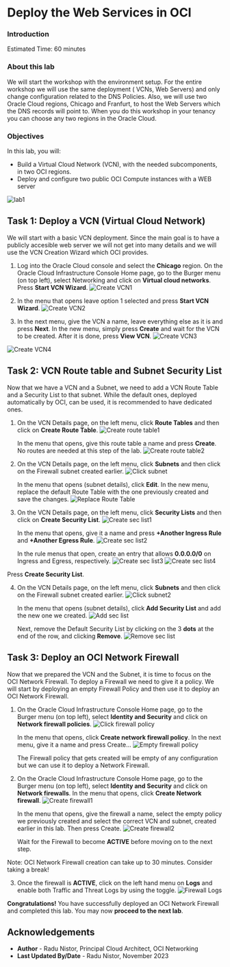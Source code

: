 # Deploy the Web Services in OCI

### Introduction

Estimated Time: 60 minutes

### About this lab

We will start the workshop with the environment setup. For the entire workshop we will use the same deployment ( VCNs, Web Servers) and only change configuration related to the DNS Policies. Also, we will use two Oracle Cloud regions, Chicago and Franfurt, to host the Web Servers which the DNS records will point to. When you do this workshop in your tenancy you can choose any two regions in the Oracle Cloud.

### Objectives

In this lab, you will:

* Build a Virtual Cloud Network (VCN), with the needed subcomponents, in two OCI regions.
* Deploy and configure two public OCI Compute instances with a WEB server


![lab1](images/lab1.png)

## Task 1: Deploy a VCN (Virtual Cloud Network) 

We will start with a basic VCN deployment. Since the main goal is to have a publicly accesible web server we will not get into many details and we will use the VCN Creation Wizard which OCI provides.  

1. Log into the Oracle Cloud console and select the **Chicago** region. On the Oracle Cloud Infrastructure Console Home page, go to the Burger menu (on top left), select Networking and click on **Virtual cloud networks**. Press **Start VCN Wizard**.
  ![Create VCN1](images/createvcn1.png)

2. In the menu that opens leave option 1 selected and press **Start VCN Wizard**.
  ![Create VCN2](images/createvcn2.png)

3. In the next menu, give the VCN a name, leave everything else as it is and press **Next**. In the new menu, simply press **Create** and wait for the VCN to be created. After it is done, press **View VCN**.
  ![Create VCN3](images/createvcn3.png)

  ![Create VCN4](images/createvcn4.png)

## Task 2: VCN Route table and Subnet Security List

  Now that we have a VCN and a Subnet, we need to add a VCN Route Table and a Security List to that subnet. While the default ones, deployed automatically by OCI, can be used, it is recommended to have dedicated ones.

1. On the VCN Details page, on the left menu, click **Route Tables** and then click on **Create Route Table**.
  ![Create route table1](images/creatert1.png)

   In the menu that opens, give this route table a name and press **Create**. No routes are needed at this step of the lab.
  ![Create route table2](images/creatert2.png)

2. On the VCN Details page, on the left menu, click **Subnets** and then click on the Firewall subnet created earlier.
  ![Click subnet](images/clicksubnet.png)

   In the menu that opens (subnet details), click **Edit**. In the new menu, replace the default Route Table with the one previously created and save the changes.
  ![Replace Route Table](images/subnetrt.png)

3. On the VCN Details page, on the left menu, click **Security Lists** and then click on **Create Security List**.
  ![Create sec list1](images/createsl.png)

   In the menu that opens, give it a name and press **+Another Ingress Rule** and **+Another Egress Rule**.
  ![Create sec list2](images/addrule1.png)

   In the rule menus that open, create an entry that allows **0.0.0.0/0** on Ingress and Egress, respectively. 
  ![Create sec list3](images/ingressrule.png)
  ![Create sec list4](images/egressrule.png)
  
  Press **Create Security List**. 

4. On the VCN Details page, on the left menu, click **Subnets** and then click on the Firewall subnet created earlier.
  ![Click subnet2](images/clicksubnet.png)

   In the menu that opens (subnet details), click **Add Security List** and add the new one we created.
  ![Add sec list](images/addsl.png)

   Next, remove the Default Security List by clicking on the 3 **dots** at the end of the row, and clicking **Remove**.
  ![Remove sec list](images/removesl.png)

## Task 3: Deploy an OCI Network Firewall

  Now that we prepared the VCN and the Subnet, it is time to focus on the OCI Network Firewall. To deploy a Firewall we need to give it a policy. We will start by deploying an empty Firewall Policy and then use it to deploy an OCI Network Firewall.

1. On the Oracle Cloud Infrastructure Console Home page, go to the Burger menu (on top left), select **Identity and Security** and click on **Network firewall policies**.
  ![Click firewall policy](images/clickpol.png)

   In the menu that opens, click **Create network firewall policy**. In the next menu, give it a name and press Create...
  ![Empty firewall policy](images/polempty.png)

   The Firewall policy that gets created will be empty of any configuration but we can use it to deploy a Network Firewall.

2. On the Oracle Cloud Infrastructure Console Home page, go to the Burger menu (on top left), select **Identity and Security** and click on **Network firewalls**. In the menu that opens, click **Create Network firewall**.
  ![Create firewall1](images/createfw1.png)

   In the menu that opens, give the firewall a name, select the empty policy we previously created and select the correct VCN and subnet, created earlier in this lab. Then press Create.
  ![Create firewall2](images/createfw2.png)

   Wait for the Firewall to become **ACTIVE** before moving on to the next step.

  Note: OCI Network Firewall creation can take up to 30 minutes. Consider taking a break!

3. Once the firewall is **ACTIVE**, click on the left hand menu on **Logs** and enable both Traffic and Threat Logs by using the toggle.
  ![Firewall Logs](images/fwlogs.png)

**Congratulations!** You have successfully deployed an OCI Network Firewall and completed this lab. You may now **proceed to the next lab**.

## Acknowledgements

* **Author** - Radu Nistor, Principal Cloud Architect, OCI Networking
* **Last Updated By/Date** - Radu Nistor, November 2023
